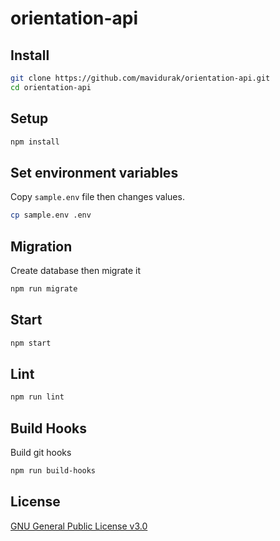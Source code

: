 # orientation-api

## Install
```bash
git clone https://github.com/mavidurak/orientation-api.git
cd orientation-api
```
## Setup
```bash
npm install
```
## Set environment variables
Copy `sample.env` file then changes values.
```bash
cp sample.env .env
```
## Migration
Create database then migrate it
```bash
npm run migrate
```
## Start
```bash
npm start
```
## Lint
```bash
npm run lint
```
## Build Hooks
Build git hooks
```bash
npm run build-hooks
```

## License
[GNU General Public License v3.0](LICENSE)
